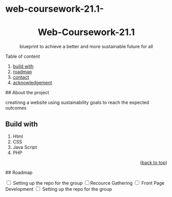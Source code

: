 # web-coursework-21.1-
<div id = "top"></div>
<h1 align = "center">Web-Coursework-21.1</h1>
<p align = "center">blueprint to achieve a better and more sustainable future for all</p>
<detils>
  <summary>Table of content</summary>
  <ol>
    <li><a href="#build with">build with</a></li>
    <li><a href="#roadmap">roadmap</a></li>
     <li><a href="#contact">contact</a></li>
     <li><a href="#acknowledgements">acknowledgement</a></li>
  </ol>
  </details>
  ## About the project
   
  <p> creatinng  a website using sustainability goals to reach the expected outcomes</p>
  
  ## Build with
  <ol>
  <li>Html</li>
  <li>CSS</li>
  <li>Java Script</li>
  <li>PHP</li>
  <My Sql</li>
  </ol>
  
 
  
  <p align = "right">(<a href="#top" >back to top</a>)</p>
 
  <html>
  <body>
    <form>
       ## Roadmap<br>
      
  <input type = "checkbox" value =checked> Setting up the repo for the group</input>
     <input type = "checkbox" value =checked>Recource Gathering</input>
   <input type = "checkbox" value =checked> Front Page Development</input>
    <input type = "checkbox" value =checked> Setting up the repo for the group</input>
  
  
  
    
